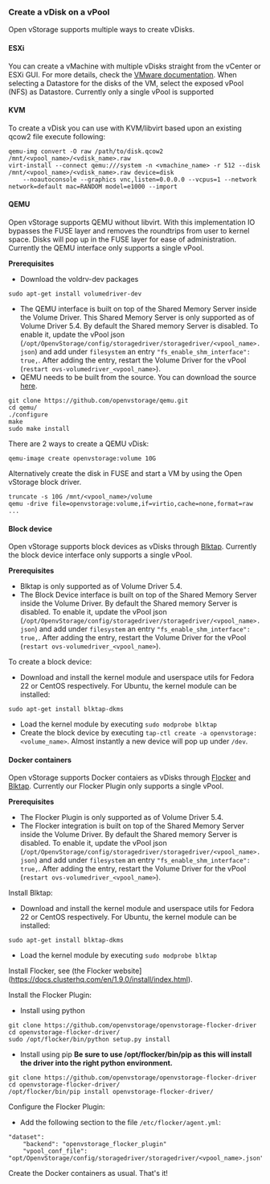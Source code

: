 ### Create a vDisk on a vPool
Open vStorage supports multiple ways to create vDisks.

#### <a name="esxi"></a>ESXi
You can create a vMachine with multiple vDisks straight from the vCenter or ESXi GUI. For more details, check the [VMware documentation](https://pubs.vmware.com/vsphere-51/index.jsp#com.vmware.vsphere.vm_admin.doc/GUID-7834894B-DD17-4D59-A9BF-A33D02478521.html). When selecting a Datastore for the disks of the VM, select the exposed vPool (NFS) as Datastore.
Currently only a single vPool is supported


#### <a name="kvm"></a>KVM
To create a vDisk you can use with KVM/libvirt based upon an existing qcow2 file execute following:
```
qemu-img convert -O raw /path/to/disk.qcow2 /mnt/<vpool_name>/<vdisk_name>.raw
virt-install --connect qemu:///system -n <vmachine_name> -r 512 --disk /mnt/<vpool_name>/<vdisk_name>.raw device=disk
    --noautoconsole --graphics vnc,listen=0.0.0.0 --vcpus=1 --network network=default mac=RANDOM model=e1000 --import
```

#### <a name="qemu"></a>QEMU
Open vStorage supports QEMU without libvirt. With this implementation IO bypasses the FUSE layer and removes the roundtrips from user to kernel space. Disks will pop up in the FUSE layer for ease of administration.
Currently the QEMU interface only supports a single vPool.

**Prerequisites**
* Download the voldrv-dev packages
```
sudo apt-get install volumedriver-dev
```
* The QEMU interface is built on top of the Shared Memory Server inside the Volume Driver. This Shared Memory Server is only supported as of Volume Driver 5.4. By default the Shared memory Server is disabled. To enable it, update the vPool json (`/opt/OpenvStorage/config/storagedriver/storagedriver/<vpool_name>.json`) and add under `filesystem` an entry  `"fs_enable_shm_interface": true,`. After adding the entry, restart the Volume Driver for the vPool (`restart ovs-volumedriver_<vpool_name>`).
* QEMU needs to be built from the source. You can download the source [here](https://github.com/openvstorage/qemu).

```
git clone https://github.com/openvstorage/qemu.git
cd qemu/
./configure
make
sudo make install
```

There are 2 ways to create a QEMU vDisk:
```
qemu-image create openvstorage:volume 10G
```
Alternatively create the disk in FUSE and start a VM by using the Open vStorage block driver.
```
truncate -s 10G /mnt/<vpool_name>/volume
qemu -drive file=openvstorage:volume,if=virtio,cache=none,format=raw ﻿...
```

#### <a name="block"></a>Block device
Open vStorage supports block devices as vDisks through [Blktap](http://wiki.xenproject.org/wiki/Blktap). Currently the block device interface only supports a single vPool.

**Prerequisites**
* Blktap is only supported as of Volume Driver 5.4.
* The Block Device interface is built on top of the Shared Memory Server inside the Volume Driver. By default the Shared memory Server is disabled. To enable it, update the vPool json (`/opt/OpenvStorage/config/storagedriver/storagedriver/<vpool_name>.json`) and add under `filesystem` an entry  `"fs_enable_shm_interface": true,`. After adding the entry, restart the Volume Driver for the vPool (`restart ovs-volumedriver_<vpool_name>`).

To create a block device:
* Download and install the kernel module and userspace utils for Fedora 22 or CentOS respectively. For Ubuntu, the kernel module can be installed:
```
sudo apt-get install blktap-dkms
```
* Load the kernel module by executing `sudo modprobe blktap`
* Create the block device by executing `tap-ctl create -a openvstorage:<volume_name>`. Almost instantly a new device will pop up under `/dev`.

#### <a name="docker"></a>Docker containers
Open vStorage supports Docker contaiers as vDisks through [Flocker](https://clusterhq.com/flocker/introduction/) and [Blktap](http://wiki.xenproject.org/wiki/Blktap). Currently our Flocker Plugin only supports a single vPool.

**Prerequisites**
* The Flocker Plugin is only supported as of Volume Driver 5.4.
* The Flocker integration is built on top of the Shared Memory Server inside the Volume Driver. By default the Shared memory Server is disabled. To enable it, update the vPool json (`/opt/OpenvStorage/config/storagedriver/storagedriver/<vpool_name>.json`) and add under `filesystem` an entry  `"fs_enable_shm_interface": true,`. After adding the entry, restart the Volume Driver for the vPool (`restart ovs-volumedriver_<vpool_name>`).

Install Blktap:
* Download and install the kernel module and userspace utils for Fedora 22 or CentOS respectively. For Ubuntu, the kernel module can be installed:
```
sudo apt-get install blktap-dkms
```
* Load the kernel module by executing `sudo modprobe blktap`

Install Flocker, see (the Flocker website](https://docs.clusterhq.com/en/1.9.0/install/index.html).



Install the Flocker Plugin:
* Install using python
```
git clone https://github.com/openvstorage/openvstorage-flocker-driver
cd openvstorage-flocker-driver/
sudo /opt/flocker/bin/python setup.py install
```
* Install using pip
**Be sure to use /opt/flocker/bin/pip as this will install the driver into the right python environment.**
```
git clone https://github.com/openvstorage/openvstorage-flocker-driver
cd openvstorage-flocker-driver/
/opt/flocker/bin/pip install openvstorage-flocker-driver/
```

Configure the Flocker Plugin:
* Add the following section to the file `/etc/flocker/agent.yml`:
```
"dataset":
    "backend": "openvstorage_flocker_plugin"
    "vpool_conf_file": "opt/OpenvStorage/config/storagedriver/storagedriver/<vpool_name>.json"
```

Create the Docker containers as usual. That's it!